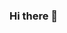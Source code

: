 ### Hi there 👋

<!--
**praabindhp/praabindhp** is a ✨ _special_ ✨ repository because its `README.md` (this file) appears on your GitHub profile.

Here are some ideas to get you started:

- 🔭 I’m currently working on Artificially Intelligent - Operating System
- 🌱 I’m currently learning Full Stack Web Development - AWS
- 👯 I’m looking to collaborate on building Operating Systems
- 🤔 I’m looking for help with Deep Learning inclusive of Computer Vision
- 💬 Ask me about Artificial Intelligence, Machine Learning, Python Programming, Front End Designing
- 📫 How to reach me: praabindhp@gmail.com, Instagram: @praabindhp
- 😄 Pronouns: I/He/His/Him
- Released On 10th December 2K
- Pythonista
- Senible && Hard Headed
- Actor 🎭
- Dancer 🕺
- Swimmer 🏊🏻‍♂️
- Sportsman 🚴
- Film Maker 🎬
- High On Visual Creativity... 🎨✒️
- Also Loves Innovation
- ⚡ Fun fact: 
-->
